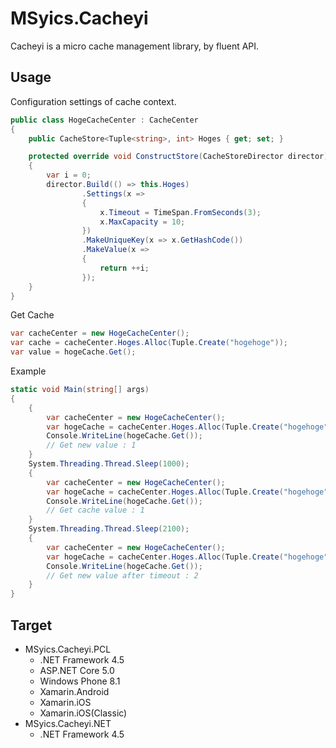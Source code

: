 # MSyics.Cacheyi

Cacheyi is a micro cache management library, by fluent API.

## Usage

Configuration settings of cache context.
```csharp
public class HogeCacheCenter : CacheCenter
{
    public CacheStore<Tuple<string>, int> Hoges { get; set; }

    protected override void ConstructStore(CacheStoreDirector director)
    {
        var i = 0;
        director.Build(() => this.Hoges)
                .Settings(x =>
                {
                    x.Timeout = TimeSpan.FromSeconds(3);
                    x.MaxCapacity = 10;
                })
                .MakeUniqueKey(x => x.GetHashCode())
                .MakeValue(x =>
                {
                    return ++i;
                });
    }
}
```

Get Cache
```csharp
var cacheCenter = new HogeCacheCenter();
var cache = cacheCenter.Hoges.Alloc(Tuple.Create("hogehoge"));
var value = hogeCache.Get();
```

Example
```csharp
static void Main(string[] args)
{
    {
        var cacheCenter = new HogeCacheCenter();
        var hogeCache = cacheCenter.Hoges.Alloc(Tuple.Create("hogehoge"));
        Console.WriteLine(hogeCache.Get());
        // Get new value : 1
    }
    System.Threading.Thread.Sleep(1000);
    {
        var cacheCenter = new HogeCacheCenter();
        var hogeCache = cacheCenter.Hoges.Alloc(Tuple.Create("hogehoge"));
        Console.WriteLine(hogeCache.Get());
        // Get cache value : 1
    }
    System.Threading.Thread.Sleep(2100);
    {
        var cacheCenter = new HogeCacheCenter();
        var hogeCache = cacheCenter.Hoges.Alloc(Tuple.Create("hogehoge"));
        Console.WriteLine(hogeCache.Get());
        // Get new value after timeout : 2
    }
}
```
## Target
* MSyics.Cacheyi.PCL
  + .NET Framework 4.5
  + ASP.NET Core 5.0
  + Windows Phone 8.1
  + Xamarin.Android
  + Xamarin.iOS
  + Xamarin.iOS(Classic)
* MSyics.Cacheyi.NET
  + .NET Framework 4.5
